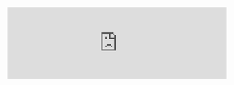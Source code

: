 <iframe width="100%" height="166" scrolling="no" frameborder="no" src="https://w.soundcloud.com/player/?url=https%3A//api.soundcloud.com/tracks/237167529&amp;color=009bdb&amp;auto_play=false&amp;hide_related=false&amp;show_comments=true&amp;show_user=false&amp;show_reposts=true"></iframe>